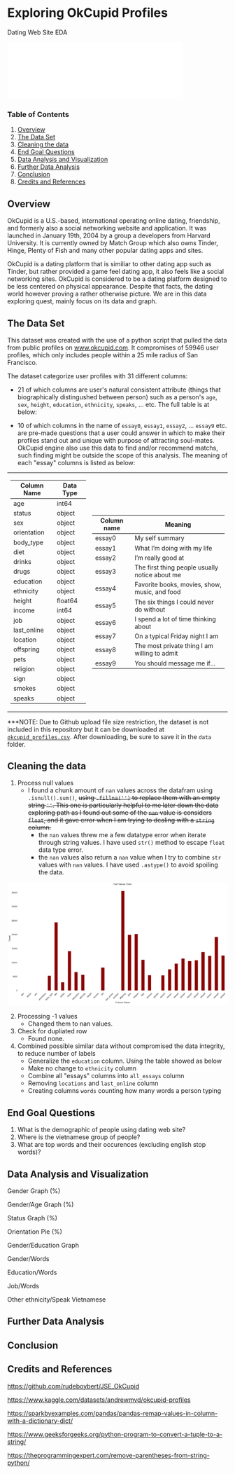 # Exploring OkCupid Profiles
Dating Web Site EDA

<img src="./img/logo.png" alt="logo" width="400"/>

### Table of Contents
1. [Overview](#overview)
2. [The Data Set](#the-data-set)
3. [Cleaning the data](#cleaning-the-data)
4. [End Goal Questions](#end-goal-questions)
5. [Data Analysis and Visualization](#data-analysis-and-visualization)
6. [Further Data Analysis](#further-data-analysis)
7. [Conclusion](#conclusion)
8. [Credits and References](#credits-and-references)

## **Overview**
OkCupid is a U.S.-based, international operating online dating, friendship, and formerly also a social networking website and application. It was launched in January 19th, 2004 by a group a developers from Harvard University. It is currently owned by Match Group which also owns Tinder, Hinge, Plenty of Fish and many other popular dating apps and sites. 

OkCupid is a dating platform that is similiar to other dating app such as Tinder, but rather provided a game feel dating app, it also feels like a social networking sites. OkCupid is considered to be a dating platform designed to be less centered on physical appearance. Despite that facts, the dating world however proving a rather otherwise picture. We are in this data exploring quest, mainly focus on its data and graph.
## **The Data Set**
This dataset was created with the use of a python script that pulled the data from public profiles on www.okcupid.com. It compromises of 59946 user profiles, which only includes people within a 25 mile radius of San Francisco. 

The dataset categorize user profiles with 31 different columns: 
- 21 of which columns are user's natural consistent attribute (things that biographically distingushed between person) such as a person's `age`, `sex`, `height`, `education`, `ethnicity`, `speaks`, ... etc. The full table is at below:


- 10 of which columns in the name of `essay0`, `essay1`, `essay2`, ... `essay9` etc. are pre-made questions that a user could answer in which to make their profiles stand out and unique with purpose of attracting soul-mates. OkCupid engine also use this data to find and/or recommend matchs, such finding might be outside the scope of this analysis. The meaning of each "essay" columns is listed as below:

<table>
<tr><td>

| Column Name | Data Type |
|-------------|-----------|
| age         | int64     |
| status      | object    |
| sex         | object    |
| orientation | object    |
| body_type   | object    |
| diet        | object    |
| drinks      | object    |
| drugs       | object    |
| education   | object    |
| ethnicity   | object    |
| height      | float64   |
| income      | int64     |
| job         | object    |
| last_online | object    |
| location    | object    |
| offspring   | object    |
| pets        | object    |
| religion    | object    |
| sign        | object    |
| smokes      | object    |
| speaks      | object    |

</td><td>

| Column name | Meaning                                        |
|-------------|------------------------------------------------|
| essay0      | My self summary                                |
| essay1      | What I’m doing with my life                    |
| essay2      | I’m really good at                             |
| essay3      | The first thing people usually notice about me |
| essay4      | Favorite books, movies, show, music, and food  |
| essay5      | The six things I could never do without        |
| essay6      | I spend a lot of time thinking about           |
| essay7      | On a typical Friday night I am                 |
| essay8      | The most private thing I am willing to admit   |
| essay9      | You should message me if...                    |

</td></tr> </table>


***NOTE: Due to Github upload file size restriction, the dataset is not included in this repository but it can be downloaded at [`okcupid_profiles.csv`](https://www.kaggle.com/code/captainqq/dating-profiles-analysis-and-visualization/data). After downloading, be sure to save it in the `data` folder.

## **Cleaning the data**
1. Process null values
    - I found a chunk amount of `nan` values across the datafram using `.isnull().sum()`, ~~using `.fillna('')` to replace them with an empty string `''`. This one is particularly helpful to me later down the data exploring path as I found out some of the `nan` value is considers `float`, and it gave error when I am trying to dealing with a `string` column.~~
        - the `nan` values threw me a few datatype error when iterate through string values. I have used `str()` method to escape `float` data type error.
        - the `nan` values also return a `nan` value when I try to combine `str` values with `nan` values. I have used `.astype()` to avoid spoiling the data.

![image info](./img/null_values.png)

2. Processing -1 values
    - Changed them to nan values.
2. Check for dupliated row
    - Found none.
3. Combined possible similar data without compromised the data integrity, to reduce number of labels
    - Generalize the `education` column. Using the table showed as below
    - Make no change to `ethnicity` column 
    - Combine all "essays" columns into `all_essays` column
    - Removing `locations` and `last_online` column
    - Creating columns `words` counting how many words a person typing

## **End Goal Questions**
1. What is the demographic of people using dating web site?
2. Where is the vietnamese group of people?
3. What are top words and their occurences (excluding english stop words)?
## **Data Analysis and Visualization**



Gender Graph (%)

Gender/Age Graph (%)

Status Graph (%)

Orientation Pie (%)

Gender/Education Graph 

Gender/Words

Education/Words

Job/Words

Other ethnicity/Speak Vietnamese

## **Further Data Analysis**
## **Conclusion**
## **Credits and References**
https://github.com/rudeboybert/JSE_OkCupid

https://www.kaggle.com/datasets/andrewmvd/okcupid-profiles

https://sparkbyexamples.com/pandas/pandas-remap-values-in-column-with-a-dictionary-dict/

https://www.geeksforgeeks.org/python-program-to-convert-a-tuple-to-a-string/

https://theprogrammingexpert.com/remove-parentheses-from-string-python/